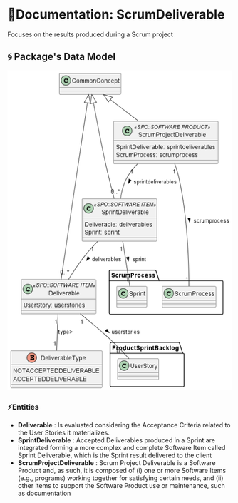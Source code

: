 # 📕Documentation: ScrumDeliverable

Focuses on the results produced during a Scrum project

## 🌀 Package's Data Model

![Domain Diagram](classdiagram.png)

### ⚡Entities

* **Deliverable** : Is evaluated considering the Acceptance Criteria related to the User Stories it materializes.
* **SprintDeliverable** : Accepted Deliverables produced in a Sprint are integrated forming a more complex and complete Software Item called Sprint Deliverable, which is the Sprint result delivered to the client
* **ScrumProjectDeliverable** : Scrum Project Deliverable is a Software Product and, as such, it is composed of (i) one or more Software Items (e.g., programs) working together for satisfying certain needs, and (ii) other items to support the Software Product use or maintenance, such as documentation
